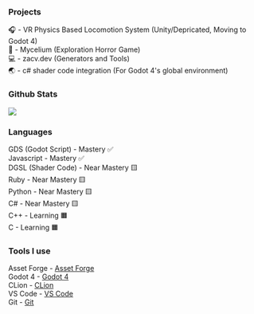 ### Projects
🎧 - VR Physics Based Locomotion System (Unity/Depricated, Moving to Godot 4)<br>
🍄 - Mycelium (Exploration Horror Game)<br>
💻 - zacv.dev (Generators and Tools)<br>
🌏 - c# shader code integration (For Godot 4's global environment)<br>

### Github Stats
![](http://github-profile-summary-cards.vercel.app/api/cards/stats?username=lagtree&theme=github_dark)<br>

### Languages

GDS (Godot Script) - Mastery ✅<br>
Javascript - Mastery ✅<br>
DGSL (Shader Code) - Near Mastery 🟨<br>
Ruby - Near Mastery 🟨<br>
Python - Near Mastery 🟨<br>
C# - Near Mastery 🟨<br>
C++ - Learning 🟧<br>
C - Learning 🟧<br>

### Tools I use

Asset Forge - [Asset Forge](https://www.kenney.nl/tools/asset-forge)<br>
Godot 4 - [Godot 4](https://godotengine.org/)<br>
CLion - [CLion](https://www.jetbrains.com/clion/)<br>
VS Code - [VS Code](https://code.visualstudio.com/)<br>
Git - [Git](https://git-scm.com/)
